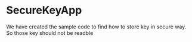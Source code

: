 # SecureKeyApp
We have created the sample code to find how to store key in secure way. So those key should not be readble
